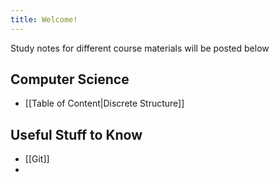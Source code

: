 ```yaml
---
title: Welcome!
---
```


Study notes for different course materials will be posted below


## Computer Science

- [[Table of Content|Discrete Structure]]

## Useful Stuff to Know
- [[Git]]
- 